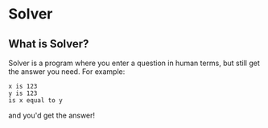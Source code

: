 # Solver
## What is Solver?
Solver is a program where you enter a question in human terms, but
still get the answer you need. For example:

    x is 123
    y is 123
    is x equal to y
    
and you'd get the answer!